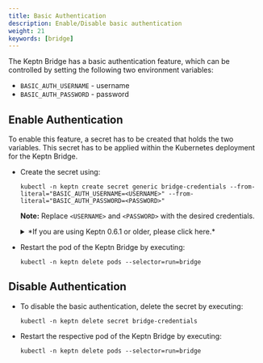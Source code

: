 ```yaml
---
title: Basic Authentication
description: Enable/Disable basic authentication
weight: 21
keywords: [bridge]
---
```


The Keptn Bridge has a basic authentication feature, which can be controlled by setting the following two environment variables:

* `BASIC_AUTH_USERNAME` - username
* `BASIC_AUTH_PASSWORD` - password

## Enable Authentication

To enable this feature, a secret has to be created that holds the two variables. This secret has to be applied within the Kubernetes deployment for the Keptn Bridge.

* Create the secret using:

    ```console
    kubectl -n keptn create secret generic bridge-credentials --from-literal="BASIC_AUTH_USERNAME=<USERNAME>" --from-literal="BASIC_AUTH_PASSWORD=<PASSWORD>"
    ```

    **Note:** Replace `<USERNAME>` and `<PASSWORD>` with the desired credentials.

    <details><summary>*If you are using Keptn 0.6.1 or older, please click here.*</summary>
    <p>

    * Edit the deployment of the bridge using:

    ```console
    kubectl -n keptn edit deployment bridge
    ```
      
    * Add the secret to the `bridge` container, as shown below:

    ```yaml
    ...
    spec:
      containers:
      - name: bridge
        image: keptn/bridge2:0.6.1
        imagePullPolicy: Always
        # EDIT STARTS HERE
        envFrom:
          - secretRef:
              name: bridge-credentials
              optional: true
        # EDIT ENDS HERE
        ports:
        - containerPort: 3000
        ...
    ```

    </p>
    </details>


* Restart the pod of the Keptn Bridge by executing:

    ```console
    kubectl -n keptn delete pods --selector=run=bridge
    ```

## Disable Authentication

* To disable the basic authentication, delete the secret by executing: 

    ```console
    kubectl -n keptn delete secret bridge-credentials
    ```

* Restart the respective pod of the Keptn Bridge by executing:

    ```console
    kubectl -n keptn delete pods --selector=run=bridge
    ```
